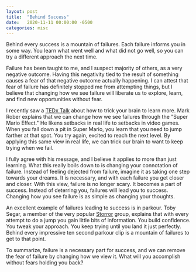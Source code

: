```yaml
---
layout: post
title:  "Behind Success"
date:   2020-11-11 00:00:00 -0500
categories: misc
---
```


Behind every success is a mountain of failures. Each failure informs
you in some way. You learn what went well and what did not go well,
so you can try a different approach the next time.

Failure has been taught to me, and I suspect majority of others, as a very
negative outcome. Having this negativity tied to the result of something
causes a fear of that negative outcome actually happening. I can attest
that fear of failure has definitely stopped me from attempting things,
but I believe that changing how we see failure will liberate
us to explore, learn, and find new opportunities without fear.

I recently saw a [TEDx Talk](https://www.youtube.com/watch?v=9vJRopau0g0)
about how to trick your brain to learn more.  Mark Rober explains that we
can change how we see failures through the "Super Mario Effect." He likens
setbacks in real life to setbacks in video games. When you fall down a pit
in Super Mario, you learn that you need to jump farther at that spot. You
try again, excited to reach the next level. By applying this same view
in real life, we can trick our brain to want to keep trying when we fail.

I fully agree with his message, and I believe it applies to more than just
learning. What this really boils down to is changing your connotation of
failure. Instead of feeling dejected from failure, imagine it as taking
one step towards your dreams. It is necessary, and with each failure you
get closer and closer. With this view, failure is no longer scary. It
becomes a part of success. Instead of deterring you, failures will lead
you to success. Changing how you see failure is as simple as changing
your thoughts.

An excellent example of failures leading to success
is in parkour. Toby Segar, a member of the very popular
[Storror](https://www.youtube.com/user/StorrorBlog) group, explains that
with every attempt to do a jump you gain little bits of information. You
build confidence. You tweak your approach. You keep trying until you
land it just perfectly. Behind every impressive ten second parkour clip
is a mountain of failures to get to that point.

To summarize, failure is a necessary part for success, and we can remove
the fear of failure by changing how we view it. What will you accomplish
without fears holding you back?
